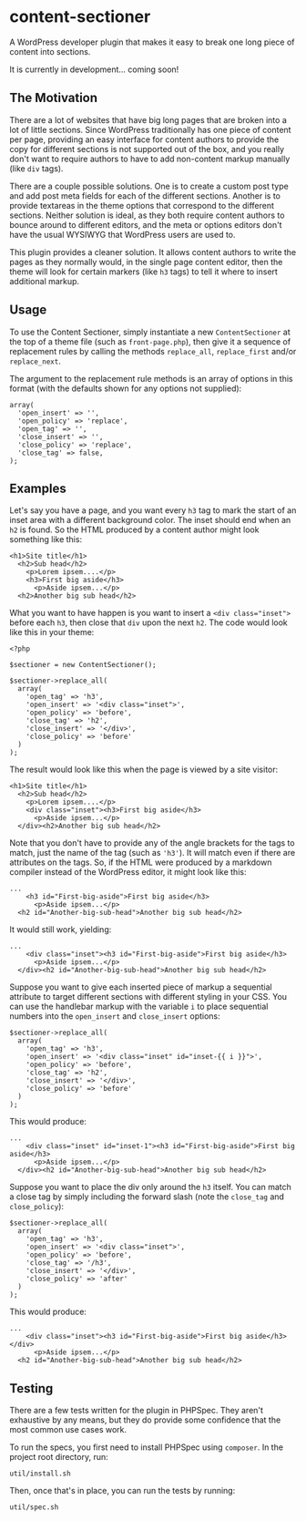 # content-sectioner
A WordPress developer plugin that makes it easy to break one long piece of content into sections.

It is currently in development... coming soon!

## The Motivation

There are a lot of websites that have big long pages that are broken into a lot of little sections.  Since WordPress traditionally has one piece of content per page, providing an easy interface for content authors to provide the copy for different sections is not supported out of the box, and you really don't want to require authors to have to add non-content markup manually (like `div` tags).

There are a couple possible solutions.  One is to create a custom post type and add post meta fields for each of the different sections.  Another is to provide textareas in the theme options that correspond to the different sections.  Neither solution is ideal, as they both require content authors to bounce around to different editors, and the meta or options editors don't have the usual WYSIWYG that WordPress users are used to.

This plugin provides a cleaner solution.  It allows content authors to write the pages as they normally would, in the single page content editor, then the theme will look for certain markers (like `h3` tags) to tell it where to insert additional markup.

## Usage

To use the Content Sectioner, simply instantiate a new `ContentSectioner` at the top of a theme file (such as `front-page.php`), then give it a sequence of replacement rules by calling the methods `replace_all`, `replace_first` and/or `replace_next`.

The argument to the replacement rule methods is an array of options in this format (with the defaults shown for any options not supplied):

    array(
      'open_insert' => '',
      'open_policy' => 'replace',
      'open_tag' => '',
      'close_insert' => '',
      'close_policy' => 'replace',
      'close_tag' => false,
    );
    
## Examples

Let's say you have a page, and you want every `h3` tag to mark the start of an inset area with a different background color.  The inset should end when an `h2` is found.  So the HTML produced by a content author might look something like this:

    <h1>Site title</h1>
      <h2>Sub head</h2>
        <p>Lorem ipsem....</p>
        <h3>First big aside</h3>
          <p>Aside ipsem...</p>
      <h2>Another big sub head</h2>
      
What you want to have happen is you want to insert a `<div class="inset">` before each `h3`, then close that `div` upon the next `h2`.  The code would look like this in your theme:

    <?php
    
    $sectioner = new ContentSectioner();
    
    $sectioner->replace_all(
      array(
        'open_tag' => 'h3',
        'open_insert' => '<div class="inset">',
        'open_policy' => 'before',
        'close_tag' => 'h2',
        'close_insert' => '</div>',
        'close_policy' => 'before'
      )
    );
    
The result would look like this when the page is viewed by a site visitor:


    <h1>Site title</h1>
      <h2>Sub head</h2>
        <p>Lorem ipsem....</p>
        <div class="inset"><h3>First big aside</h3>
          <p>Aside ipsem...</p>
      </div><h2>Another big sub head</h2>
      
Note that you don't have to provide any of the angle brackets for the tags to match, just the name of the tag (such as `'h3'`).  It will match even if there are attributes on the tags.  So, if the HTML were produced by a markdown compiler instead of the WordPress editor, it might look like this:

    ...
        <h3 id="First-big-aside">First big aside</h3>
          <p>Aside ipsem...</p>
      <h2 id="Another-big-sub-head">Another big sub head</h2>

It would still work, yielding:

    ...
        <div class="inset"><h3 id="First-big-aside">First big aside</h3>
          <p>Aside ipsem...</p>
      </div><h2 id="Another-big-sub-head">Another big sub head</h2>

Suppose you want to give each inserted piece of markup a sequential attribute to target different sections with different styling in your CSS.  You can use the handlebar markup with the variable `i` to place sequential numbers into the `open_insert` and `close_insert` options:

    $sectioner->replace_all(
      array(
        'open_tag' => 'h3',
        'open_insert' => '<div class="inset" id="inset-{{ i }}">',
        'open_policy' => 'before',
        'close_tag' => 'h2',
        'close_insert' => '</div>',
        'close_policy' => 'before'
      )
    );

This would produce:

    ...
        <div class="inset" id="inset-1"><h3 id="First-big-aside">First big aside</h3>
          <p>Aside ipsem...</p>
      </div><h2 id="Another-big-sub-head">Another big sub head</h2>

Suppose you want to place the div only around the `h3` itself.  You can match a close tag by simply including the forward slash (note the `close_tag` and `close_policy`):

    $sectioner->replace_all(
      array(
        'open_tag' => 'h3',
        'open_insert' => '<div class="inset">',
        'open_policy' => 'before',
        'close_tag' => '/h3',
        'close_insert' => '</div>',
        'close_policy' => 'after'
      )
    );

This would produce:

    ...
        <div class="inset"><h3 id="First-big-aside">First big aside</h3></div>
          <p>Aside ipsem...</p>
      <h2 id="Another-big-sub-head">Another big sub head</h2>

## Testing

There are a few tests written for the plugin in PHPSpec.  They aren't exhaustive by any means, but they do provide some confidence that the most common use cases work.

To run the specs, you first need to install PHPSpec using `composer`.  In the project root directory, run:

    util/install.sh
    
Then, once that's in place, you can run the tests by running:

    util/spec.sh
